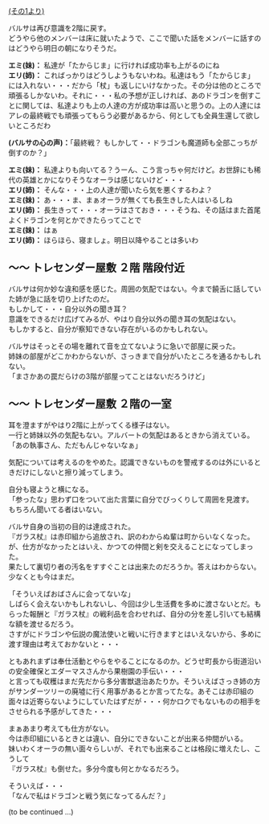 <!-- 2019 Sep ～ 2019 Dec 幕間 その2 -->

[(その1より)](07_幕間3-1.md)

バルサは再び意識を2階に戻す。  
どうやら他のメンバーは床に就いたようで、ここで聞いた話をメンバーに話すのはどうやら明日の朝になりそうだ。  

**エミ(妹)：** 私達が「たからじま」に行ければ成功率も上がるのにね  
**エリ(姉)：** こればっかりはどうしようもないわね。私達はもう「たからじま」には入れない・・・だから「杖」も返しにいけなかった。その分は他のところで頑張るしかないわ。それに・・・私の予想が正しければ、あのドラゴンを倒すことに関しては、私達よりも上の人達の方が成功率は高いと思うの。上の人達にはアレの最終戦でも頑張ってもらう必要があるから、何としても全員生還して欲しいところだわ  

**(バルサの心の声)：**「最終戦？ もしかして・・ドラゴンも魔道師も全部こっちが倒すのか？」  

**エミ(妹)：** 私達よりも向いてる？うーん、こう言っちゃ何だけど。お世辞にも稀代の英雄とかになりそうなオーラは感じないけど・・・  
**エリ(姉)：** そんな・・・上の人達が聞いたら気を悪くするわよ？  
**エミ(妹)：** あ・・・ま、まぁオーラが無くても長生きした人はいるしね  
**エリ(姉)：** 長生きって・・・オーラはさておき・・・そうね、その話はまた首尾よくドラゴンを何とかできたらってことで  
**エミ(妹)：** はぁ  
**エリ(姉)：** ほらほら、寝ましょ。明日以降やることは多いわ  

## ～～ トレセンダー屋敷 ２階 階段付近  

バルサは何か妙な違和感を感じた。周囲の気配ではない。今まで饒舌に話していた姉が急に話を切り上げたのだ。  
もしかして・・・自分以外の聞き耳？  
意識をできるだけ広げてみるが、やはり自分以外の聞き耳の気配はない。  
もしかすると、自分が察知できない存在がいるのかもしれない。  

バルサはそっとその場を離れて音を立てないように急いで部屋に戻った。  
姉妹の部屋がどこかわからないが、さっきまで自分がいたところを通るかもしれない。  
「まさかあの罠だらけの3階が部屋ってことはないだろうけど」  

## ～～ トレセンダー屋敷 ２階の一室  

耳を澄ますがやはり2階に上がってくる様子はない。  
一行と姉妹以外の気配もない。アルバートの気配はあるときから消えている。  
「あの執事さん、ただもんじゃないなぁ」  

気配については考えるのをやめた。認識できないものを警戒するのは外にいるときだけにしないと擦り減ってしまう。  

自分も寝ようと横になる。  
「参ったな」思わず口をついて出た言葉に自分でびっくりして周囲を見渡す。  
もちろん聞いてる者はいない。  

バルサ自身の当初の目的は達成された。  
『ガラス杖』は赤印組から追放され、訳のわからぬ輩は町からいなくなった。が、仕方がなかったとはいえ、かつての仲間と剣を交えることになってしまった。  
果たして裏切り者の汚名をすすぐことは出来たのだろうか。答えはわからない。少なくとも今はまだ。  

「そういえばおばさんに会ってないな」  
しばらく会えないかもしれないし、今回は少し生活費を多めに渡さないとだ。もらった報酬と『ガラス杖』の戦利品を合わせれば、自分の分を差し引いても結構な額を渡せるだろう。  
さすがにドラゴンや伝説の魔法使いと戦いに行きますとはいえないから、多めに渡す理由は考えておかないと・・・  

ともあれまずは奉仕活動とやらをやることになるのか。どうせ町長から街道沿いの安全確保とエダーマスさんから果樹園の手伝い・・・  
と言っても収穫はまだ先だから多分害獣退治あたりか。そういえばさっき姉の方がサンダーツリーの廃墟に行く用事があるとか言ってたな。あそこは赤印組の面々は近寄らないようにしていたはずだが・・・何かロクでもないものの相手をさせられる予感がしてきた・・・  

まぁあまり考えても仕方がない。  
今は赤印組にいるときとは違い、自分にできないことが出来る仲間がいる。  
妹いわくオーラの無い面々らしいが、それでも出来ることは格段に増えたし、こうして  
『ガラス杖』も倒せた。多分今度も何とかなるだろう。  



そういえば・・・  
「なんで私はドラゴンと戦う気になってるんだ？」  

(to be continued ...)
